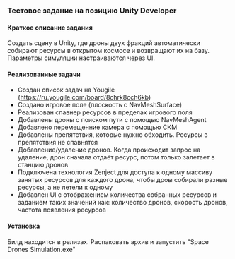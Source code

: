 ### Тестовое задание на позицию Unity Developer

#### Краткое описание задания
Создать сцену в Unity, где дроны двух фракций автоматически собирают ресурсы в открытом космосе и возвращают их на базу. Параметры симуляции настраиваются через UI.

#### Реализованные задачи
- Создан список задач на Yougile (https://ru.yougile.com/board/8chrk8cch6kb)
- Создано игровое поле (плоскость с NavMeshSurface)
- Реализован спавнер ресурсов в пределах игрового поля
- Добавлены дроны с поиском пути с помощью NavMeshAgent
- Добавлено перемещенние камера с помощью СКМ
- Добавлены препятствия, которые нужно обходить. Ресурсы в препятствия не спавнятся
- Добавление/удаление дронов. Когда происходит запрос на удаление, дрон сначала отдаёт ресурс, потом только залетает в станцию дронов
- Подключена технология Zenject для доступа к одному массиву занятых ресурсов для каждого дрона, чтобы дроы собирали разные ресурсы, а не летели к одному
- Добавлен UI с отображением количества собранных ресурсов и заданием таких значений как: количество дронов, скорость дронов, частота появления ресурсов

#### Установка
Билд находится в релизах. Распаковать архив и запустить "Space Drones Simulation.exe"
